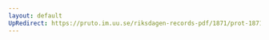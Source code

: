 ```yaml
---
layout: default
UpRedirect: https://pruto.im.uu.se/riksdagen-records-pdf/1871/prot-1871--ak--221/prot-1871--ak--221_004.pdf
---
```

